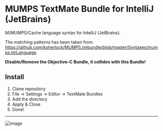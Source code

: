 # MUMPS TextMate Bundle for IntelliJ (JetBrains)

M/MUMPS/Cache language syntax for IntelliJ (JetBrains).

The matching patterns has been taken from https://github.com/ksherlock/MUMPS.tmbundle/blob/master/Syntaxes/mumps.tmLanguage.

**Disable/Remove the Objective-C Bundle, it collides with this Bundle!**

## Install

1. Clone repository
2. File -> Settings -> Editor -> TextMate Bundles
3. Add the directory
5. Apply & Close
6. Done!

------

![image](https://github.com/snuffish/MUMPS-TextMate-JetBrains/assets/7936745/522e71cd-9b8c-4b35-8875-d53f7c47612d)

